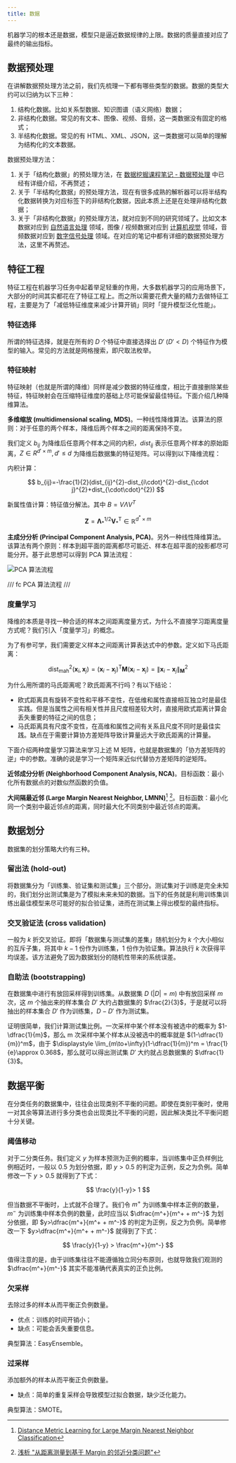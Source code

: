 ```yaml
---
title: 数据
---
```


机器学习的根本还是数据，模型只是逼近数据规律的上限。数据的质量直接对应了最终的输出指标。

## 数据预处理

在讲解数据预处理方法之前，我们先梳理一下都有哪些类型的数据。数据的类型大约可以归纳为以下三种：

1. 结构化数据。比如关系型数据、知识图谱（语义网络）数据；
2. 非结构化数据。常见的有文本、图像、视频、音频，这一类数据没有固定的格式；
3. 半结构化数据。常见的有 HTML、XML、JSON，这一类数据可以简单的理解为结构化的文本数据。

数据预处理方法：

1. 关于「结构化数据」的预处理方法，在 [数据挖掘课程笔记 - 数据预处理](../data-mining/data-preprocess.md) 中已经有详细介绍，不再赘述；
2. 关于「半结构化数据」的预处理方法，现在有很多成熟的解析器可以将半结构化数据转换为对应标签下的非结构化数据，因此本质上还是在处理非结构化数据；
3. 关于「非结构化数据」的预处理方法，就对应到不同的研究领域了。比如文本数据对应到 [自然语言处理](../natural-language-processing/index.md) 领域，图像 / 视频数据对应到 [计算机视觉](../computer-vision/index.md) 领域，音频数据对应到 [数字信号处理](../digital-signal-processing/index.md) 领域。在对应的笔记中都有详细的数据预处理方法，这里不再赘述。

## 特征工程

特征工程在机器学习任务中起着举足轻重的作用，大多数机器学习的应用场景下，大部分的时间其实都花在了特征工程上。而之所以需要花费大量的精力去做特征工程，主要是为了「减低特征维度来减少计算开销」同时「提升模型泛化性能」。

### 特征选择

所谓的特征选择，就是在所有的 $D$ 个特征中直接选择出 $D'\ (D'<D)$ 个特征作为模型的输入。常见的方法就是网格搜索，即尺取法枚举。

### 特征映射

特征映射（也就是所谓的降维）同样是减少数据的特征维度，相比于直接删除某些特征，特征映射会在压缩特征维度的基础上尽可能保留最佳特征。下面介绍几种降维算法。

**多维缩放 (multidimensional scaling, MDS)**。一种线性降维算法。该算法的原则：对于任意的两个样本，降维后两个样本之间的距离保持不变。

我们定义 $b_{ij}$ 为降维后任意两个样本之间的内积，$dist_{ij}$ 表示任意两个样本的原始距离，$Z \in R^{d'\times m},d' \le d$ 为降维后数据集的特征矩阵。可以得到以下降维流程：

内积计算：

$$
b_{ij}=-\frac{1}{2}(dist_{ij}^{2}-dist_{i\cdot}^{2}-dist_{\cdot j}^{2}+dist_{\cdot\cdot}^{2})
$$

新属性值计算：特征值分解法。其中 $B = V \Lambda V^T$

$$
\mathbf{Z}=\mathbf{\Lambda}_*^{1/2}\mathbf{V}_*^\mathrm{T}\in\mathbb{R}^{d^*\times m}
$$

**主成分分析 (Principal Component Analysis, PCA)**。另外一种线性降维算法。该算法有两个原则：样本到超平面的距离都尽可能近、样本在超平面的投影都尽可能分开。基于此思想可以得到 PCA 算法流程：

![PCA 算法流程](https://dwj-oss.oss-cn-nanjing.aliyuncs.com/images/202406040911195.png)

/// fc
PCA 算法流程
///

### 度量学习

降维的本质是寻找一种合适的样本之间距离度量方式，为什么不直接学习距离度量方式呢？我们引入「度量学习」的概念。

为了有参可学，我们需要定义样本之间距离计算表达式中的参数。定义如下马氏距离：

$$
\mathrm{dist}_{\mathrm{mah}}^2(\boldsymbol{x}_i,\boldsymbol{x}_j)=(\boldsymbol{x}_i-\boldsymbol{x}_j)^\mathrm{T}\mathbf{M}(\boldsymbol{x}_i-\boldsymbol{x}_j)=\|\boldsymbol{x}_i-\boldsymbol{x}_j\|_\mathbf{M}^2
$$

为什么用所谓的马氏距离呢？欧氏距离不行吗？有以下结论：

- 欧式距离具有旋转不变性和平移不变性，在低维和属性直接相互独立时是最佳实践。但是当属性之间有相关性并且尺度相差较大时，直接用欧式距离计算会丢失重要的特征之间的信息；
- 马氏距离具有尺度不变性，在高维和属性之间有关系且尺度不同时是最佳实践。缺点在于需要计算协方差矩阵导致计算量远大于欧氏距离的计算量。

下面介绍两种度量学习算法来学习上述 M 矩阵，也就是数据集的「协方差矩阵的逆」中的参数。准确的说是学习一个矩阵来近似代替协方差矩阵的逆矩阵。

**近邻成分分析 (Neighborhood Component Analysis, NCA)**。目标函数：最小化所有数据点的对数似然函数的负值。

**大间隔最近邻 (Large Margin Nearest Neighbor, LMNN)**[^paper] [^paper explain]。目标函数：最小化同一个类别中最近邻点的距离，同时最大化不同类别中最近邻点的距离。

[^paper]: [Distance Metric Learning for Large Margin Nearest Neighbor Classification](https://papers.nips.cc/paper/2005/file/a7f592cef8b130a6967a90617db5681b-Paper.pdf)
[^paper explain]: [浅析 "从距离测量到基于 Margin 的邻近分类问题"](https://zhuanlan.zhihu.com/p/90409085)

## 数据划分

数据集的划分策略大约有三种。

### 留出法 (hold-out)

将数据集分为「训练集、验证集和测试集」三个部分。测试集对于训练是完全未知的，我们划分出测试集是为了模拟未来未知的数据。当下的任务就是利用训练集训练出最佳模型来尽可能好的拟合验证集，进而在测试集上得出模型的最终指标。

### 交叉验证法 (cross validation)

一般为 $k$ 折交叉验证。即将「数据集与测试集的差集」随机划分为 $k$ 个大小相似的互斥子集，将其中 $k-1$ 份作为训练集，$1$ 份作为验证集。算法执行 $k$ 次获得平均误差。该方法避免了因为数据划分的随机性带来的系统误差。

### 自助法 (bootstrapping)

在数据集中进行有放回采样得到训练集。从数据集 $D\ (|D|=m)$ 中有放回采样 $m$ 次，这 $m$ 个抽出来的样本集合 $D'$ 大约占数据集的 $\frac{2}{3}$，于是就可以将抽出的样本集合 $D'$ 作为训练集，$D-D'$ 作为测试集。

证明很简单，我们计算测试集比例。一次采样中某个样本没有被选中的概率为 $1-\dfrac{1}{m}$，那么 m 次采样中某个样本从没被选中的概率就是 $(1-\dfrac{1}{m})^m$，由于 $\displaystyle \lim_{m\to+\infty}(1-\dfrac{1}{m})^m = \frac{1}{e}\approx 0.368$，那么就可以得出测试集 $D'$ 大约就占总数据集的 $\dfrac{1}{3}$。

## 数据平衡

在分类任务的数据集中，往往会出现类别不平衡的问题。即使在类别平衡时，使用一对其余等算法进行多分类也会出现类比不平衡的问题，因此解决类比不平衡问题十分关键。

### 阈值移动

对于二分类任务。我们定义 $y$ 为样本预测为正例的概率，当训练集中正负样例比例相近时，一般以 $0.5$ 为划分依据，即 $y>0.5$ 的判定为正例，反之为负例。简单修改一下 $y>0.5$ 就得到了下式：

$$
\frac{y}{1-y}> 1
$$

但当数据不平衡时，上式就不合理了。我们令 $m^+$ 为训练集中样本正例的数量，$m^-$ 为训练集中样本负例的数量，此时应当以 $\dfrac{m^+}{m^+ + m^-}$ 为划分依据，即 $y>\dfrac{m^+}{m^+ + m^-}$ 的判定为正例，反之为负例。简单修改一下 $y>\dfrac{m^+}{m^+ + m^-}$ 就得到了下式：

$$
\frac{y}{1-y} > \frac{m^+}{m^-}
$$

值得注意的是，由于训练集往往不能遵循独立同分布原则，也就导致我们观测的 $\dfrac{m^+}{m^-}$ 其实不能准确代表真实的正负比例。

### 欠采样

去除过多的样本从而平衡正负例数量。

- 优点：训练的时间开销小；
- 缺点：可能会丢失重要信息。

典型算法：EasyEnsemble。

### 过采样

添加额外的样本从而平衡正负例数量。

- 缺点：简单的重复采样会导致模型过拟合数据，缺少泛化能力。

典型算法：SMOTE。
